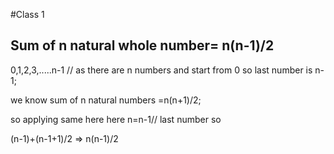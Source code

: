 #Class 1

## Sum of n natural whole number= n(n-1)/2

0,1,2,3,.....n-1 // as there are n numbers and start from 0 so last number is n-1;
  
  we know sum of n natural numbers =n(n+1)/2;

so applying same here
here n=n-1// last number
so 

(n-1)+(n-1+1)/2 
  => n(n-1)/2 
